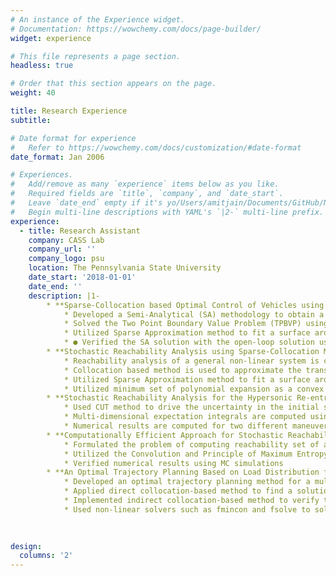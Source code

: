 ```yaml
---
# An instance of the Experience widget.
# Documentation: https://wowchemy.com/docs/page-builder/
widget: experience

# This file represents a page section.
headless: true

# Order that this section appears on the page.
weight: 40

title: Research Experience
subtitle:

# Date format for experience
#   Refer to https://wowchemy.com/docs/customization/#date-format
date_format: Jan 2006

# Experiences.
#   Add/remove as many `experience` items below as you like.
#   Required fields are `title`, `company`, and `date_start`.
#   Leave `date_end` empty if it's yo/Users/amitjain/Documents/GitHub/NewWebsite/content/home/experience.mdur current employer.
#   Begin multi-line descriptions with YAML's `|2-` multi-line prefix.
experience:
  - title: Research Assistant
    company: CASS Lab
    company_url: ''
    company_logo: psu
    location: The Pennsylvania State University
    date_start: '2018-01-01'
    date_end: ''
    description: |1-
        * **Sparse-Collocation based Optimal Control of Vehicles using Hamilton-Jacobi Equation:** 
            * Developed a Semi-Analytical (SA) methodology to obtain a canonical transformation that rectifies the flow of a dynamical system
            * Solved the Two Point Boundary Value Problem (TPBVP) using Hamilton-Jacobi Equation (HJE)
            * Utilized Sparse Approximation method to fit a surface around collocation points
            * ●	Verified the SA solution with the open-loop solution using bvp4c in MATLAB
        * **Stochastic Reachability Analysis using Sparse-Collocation Method:** 
            * Reachability analysis of a general non-linear system is computed due to the presence of uncertainties in the initial condition, control input and external disturbances
            * Collocation based method is used to approximate the transition probability density function (pdf) at any given time
            * Utilized Sparse Approximation method to fit a surface around collocation points, which are computed through the non-product quadrature method known as the Conjugate Unscented Transformation (CUT) method
            * Utilized minimum set of polynomial expansion as a convex optimization problem to find the sparse approximation solution
        * **Stochastic Reachability Analysis for the Hypersonic Re-entry Problem:** 
            * Used CUT method to drive the uncertainty in the initial state and control input to compute the reachability set for the hypersonic reentry vehicle
            * Multi-dimensional expectation integrals are computed using CUT quadrature to obtain statistical moments
            * Numerical results are computed for two different maneuvers and are verified using Monte Carlo (MC) simulations
        * **Computationally Efficient Approach for Stochastic Reachability Set Analysis:** 
            * Formulated the problem of computing reachability set of a system in a probabilistic manner
            * Utilized the Convolution and Principle of Maximum Entropy (PME) techniques to find the pdf of a system at any given time
            * Verified numerical results using MC simulations
        * **An Optimal Trajectory Planning Based on Load Distribution for a Multi-lift System:** 
            * Developed an optimal trajectory planning method for a multi-lift system using direct and indirect collocation method
            * Applied direct collocation-based method to find a solution
            * Implemented indirect collocation-based method to verify the solution obtained from the direct collocation method
            * Used non-linear solvers such as fmincon and fsolve to solve the optimization problem
            
        

design:
  columns: '2'
---
```

